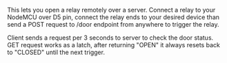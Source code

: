 This lets you open a relay remotely over a server.
Connect a relay to your NodeMCU over D5 pin, connect the relay ends to your desired device than send a POST request to /door endpoint from anywhere to trigger the relay.

Client sends a request per 3 seconds to server to check the door status. GET request works as a latch, after returning "OPEN" it always resets back to "CLOSED" until the next trigger.
